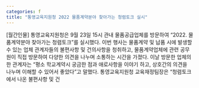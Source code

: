 ```yaml
---
categories: f
title: "통영교육지원청 2022 물품계약분야 찾아가는 청렴토크 실시"
---
```

[월간인물] 통영교육지원청은 9월 23일 15시 관내 물품공급업체를 방문하여 “2022. 물품계약분야 찾아가는 청렴토크”를 실시했다. 이번 행사는 물품계약 및 납품 시에 발생할 수 있는 업체 관계자들의 불편사항 및 건의사항을 청취하고, 물품계약업체에 관련 공무원이 직접 방문하여 다양한 의견을 나누며 소통하는 시간을 가졌다. 이날 방문한 업체의 한 관계자는 “평소 학교계약시 궁금한 점과 애로사항을 이야기 하고, 상호간의 의견을 나누며 이해할 수 있어서 좋았다”고 말했다. 통영교육지원청 교육재정팀장은 “청렴토크에서 나온 불편사항 및 건
